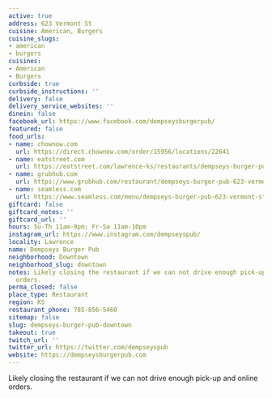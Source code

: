 ```yaml
---
active: true
address: 623 Vermont St
cuisine: American, Burgers
cuisine_slugs:
- american
- burgers
cuisines:
- American
- Burgers
curbside: true
curbside_instructions: ''
delivery: false
delivery_service_websites: ''
dinein: false
facebook_url: https://www.facebook.com/dempseysburgerpub/
featured: false
food_urls:
- name: chownow.com
  url: https://direct.chownow.com/order/15956/locations/22641
- name: eatstreet.com
  url: https://eatstreet.com/lawrence-ks/restaurants/dempseys-burger-pub
- name: grubhub.com
  url: https://www.grubhub.com/restaurant/dempseys-burger-pub-623-vermont-st-lawrence/1393285
- name: seamless.com
  url: https://www.seamless.com/menu/dempseys-burger-pub-623-vermont-st-lawrence/1393285
giftcard: false
giftcard_notes: ''
giftcard_url: ''
hours: Su-Th 11am-9pm; Fr-Sa 11am-10pm
instagram_url: https://www.instagram.com/dempseyspub/
locality: Lawrence
name: Dempseys Burger Pub
neighborhood: Downtown
neighborhood_slug: downtown
notes: Likely closing the restaurant if we can not drive enough pick-up and online
  orders.
perma_closed: false
place_type: Restaurant
region: KS
restaurant_phone: 785-856-5460
sitemap: false
slug: dempseys-burger-pub-downtown
takeout: true
twitch_url: ''
twitter_url: https://twitter.com/dempseyspub
website: https://dempseysburgerpub.com
---
```


Likely closing the restaurant if we can not drive enough pick-up and online orders.